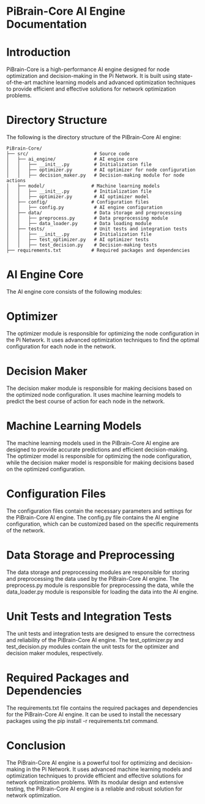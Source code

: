 # PiBrain-Core AI Engine Documentation

# Introduction

PiBrain-Core is a high-performance AI engine designed for node optimization and decision-making in the Pi Network. It is built using state-of-the-art machine learning models and advanced optimization techniques to provide efficient and effective solutions for network optimization problems.

# Directory Structure

The following is the directory structure of the PiBrain-Core AI engine:

```
PiBrain-Core/
├── src/                        # Source code
│   ├── ai_engine/              # AI engine core
│   │   ├── __init__.py         # Initialization file
│   │   ├── optimizer.py        # AI optimizer for node configuration
│   │   ├── decision_maker.py   # Decision-making module for node actions
│   ├── model/                 # Machine learning models
│   │   ├── __init__.py         # Initialization file
│   │   ├── optimizer.py        # AI optimizer model
│   ├── config/                # Configuration files
│   │   ├── config.py           # AI engine configuration
│   ├── data/                   # Data storage and preprocessing
│   │   ├── preprocess.py       # Data preprocessing module
│   │   ├── data_loader.py      # Data loading module
│   ├── tests/                  # Unit tests and integration tests
│   │   ├── __init__.py         # Initialization file
│   │   ├── test_optimizer.py   # AI optimizer tests
│   │   ├── test_decision.py    # Decision-making tests
├── requirements.txt           # Required packages and dependencies

```

# AI Engine Core

The AI engine core consists of the following modules:

# Optimizer

The optimizer module is responsible for optimizing the node configuration in the Pi Network. It uses advanced optimization techniques to find the optimal configuration for each node in the network.

# Decision Maker

The decision maker module is responsible for making decisions based on the optimized node configuration. It uses machine learning models to predict the best course of action for each node in the network.

# Machine Learning Models

The machine learning models used in the PiBrain-Core AI engine are designed to provide accurate predictions and efficient decision-making. The optimizer model is responsible for optimizing the node configuration, while the decision maker model is responsible for making decisions based on the optimized configuration.

# Configuration Files

The configuration files contain the necessary parameters and settings for the PiBrain-Core AI engine. The config.py file contains the AI engine configuration, which can be customized based on the specific requirements of the network.

# Data Storage and Preprocessing

The data storage and preprocessing modules are responsible for storing and preprocessing the data used by the PiBrain-Core AI engine. The preprocess.py module is responsible for preprocessing the data, while the data_loader.py module is responsible for loading the data into the AI engine.

# Unit Tests and Integration Tests

The unit tests and integration tests are designed to ensure the correctness and reliability of the PiBrain-Core AI engine. The test_optimizer.py and test_decision.py modules contain the unit tests for the optimizer and decision maker modules, respectively.

# Required Packages and Dependencies

The requirements.txt file contains the required packages and dependencies for the PiBrain-Core AI engine. It can be used to install the necessary packages using the pip install -r requirements.txt command.

# Conclusion

The PiBrain-Core AI engine is a powerful tool for optimizing and decision-making in the Pi Network. It uses advanced machine learning models and optimization techniques to provide efficient and effective solutions for network optimization problems. With its modular design and extensive testing, the PiBrain-Core AI engine is a reliable and robust solution for network optimization.
